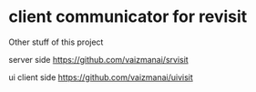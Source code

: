 # client communicator for revisit

Other stuff of this project

server side
https://github.com/vaizmanai/srvisit

ui client side
https://github.com/vaizmanai/uivisit
